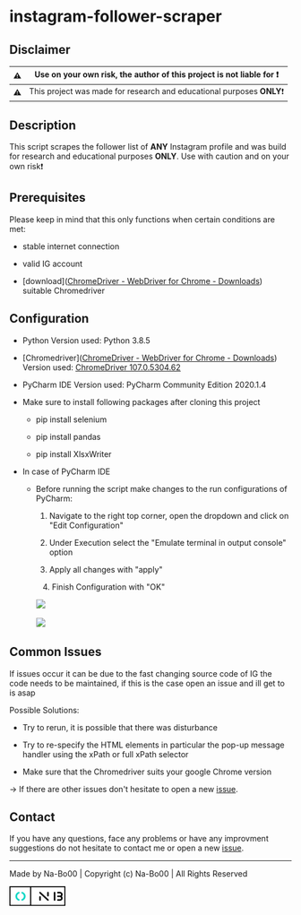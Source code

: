 # instagram-follower-scraper

## Disclaimer

| :warning: | Use on your own risk, the author of this project is not liable for :exclamation: |
| --- | --- |
| :warning: | This project was made for research and educational purposes **ONLY**:exclamation: |

## Description

This script scrapes the follower list of **ANY** Instagram profile and was build for research and educational purposes **ONLY**. Use with caution and on your own risk:exclamation:

## Prerequisites

Please keep in mind that this only functions when certain conditions are met:

- stable internet connection
  
- valid IG account
  
- [download]([ChromeDriver - WebDriver for Chrome - Downloads](https://chromedriver.chromium.org/downloads)) suitable Chromedriver
  

## Configuration

- Python Version used: Python 3.8.5
  
- [Chromedriver]([ChromeDriver - WebDriver for Chrome - Downloads](https://chromedriver.chromium.org/downloads)) Version used: [ChromeDriver 107.0.5304.62](https://chromedriver.storage.googleapis.com/index.html?path=107.0.5304.62/)
  
- PyCharm IDE Version used: PyCharm Community Edition 2020.1.4
  
- Make sure to install following packages after cloning this project
  
  - pip install selenium
    
  - pip install pandas
    
  - pip install XlsxWriter
    
- In case of PyCharm IDE
  
  - Before running the script make changes to the run configurations of PyCharm:
    
    1. Navigate to the right top corner, open the dropdown and click on "Edit Configuration"
      
    2. Under Execution select the "Emulate terminal in output console" option
      
    3. Apply all changes with "apply"
      
    
       4. Finish Configuration with "OK"
    
    ![](file://C:\Users\nareg\AppData\Roaming\marktext\images\2022-11-23-11-00-36-image.png?msec=1669197636599)
    
    ![](file://C:\Users\nareg\AppData\Roaming\marktext\images\2022-11-23-10-59-00-image.png?msec=1669197540456)
    

## Common Issues

If issues occur it can be due to the fast changing source code of IG the code needs to be maintained, if this is the case open an issue and ill get to is asap

Possible Solutions:

- Try to rerun, it is possible that there was disturbance
  
- Try to re-specify the HTML elements in particular the pop-up message handler using the xPath or full xPath selector
  
- Make sure that the Chromedriver suits your google Chrome version
  

&rarr; If there are other issues don't hesitate to open a new [issue](https://github.com/Na-Bo00/instagram-follower-scraper/issues/new).

## Contact

If you have any questions, face any problems or have any improvment suggestions do not hesitate to contact me or open a new [issue](https://github.com/Na-Bo00/instagram-follower-scraper/issues/new).

---

Made by Na-Bo00 | Copyright (c) Na-Bo00 | All Rights Reserved

<div><img alt="Na-Bo00-Logo.jpg" src="https://github.com/Na-Bo00/monitor_log_Web-Server/blob/main/Na-Bo00-Logo.jpg" width="100" height="35" /></div>
